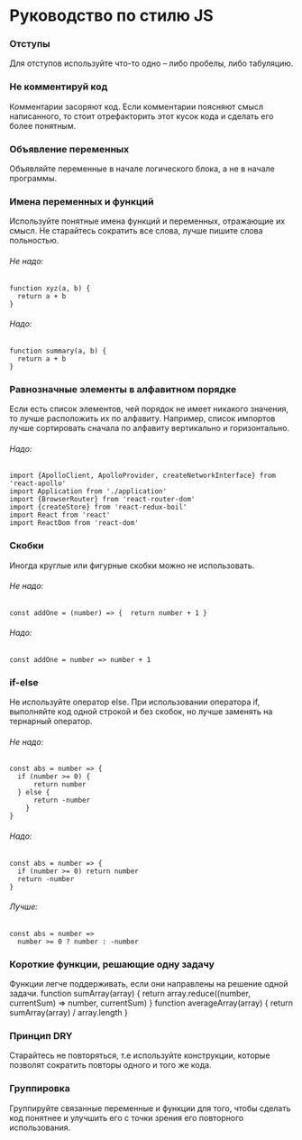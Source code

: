 # Руководство по стилю JS #

### Отступы ###

Для отступов используйте что-то одно – либо пробелы, либо табуляцию.

### Не комментируй код ###

Комментарии засоряют код. Если комментарии поясняют смысл написанного, то стоит отрефакторить этот кусок кода и сделать его более понятным.

### Объявление переменных ###

Объявляйте переменные в начале логического блока, а не в начале программы.

### Имена переменных и функций ###

Используйте понятные имена функций и переменных, отражающие их смысл. Не старайтесь сократить все слова, лучше пишите слова польностью.

###### Не надо: ######
    function xyz(a, b) {
      return a + b
    }

###### Надо: ######
    function summary(a, b) {
      return a + b
    }

### Равнозначные элементы в алфавитном порядке ###

Если есть список элементов, чей порядок не имеет никакого значения, то лучше расположить их по алфавиту. Например, список импортов лучше сортировать сначала по алфавиту вертикально и горизонтально.

###### Надо: ######

    import {ApolloClient, ApolloProvider, createNetworkInterface} from 'react-apollo'
    import Application from './application'
    import {BrowserRouter} from 'react-router-dom'
    import {createStore} from 'react-redux-boil'
    import React from 'react'
    import ReactDom from 'react-dom'

### Скобки ###

Иногда круглые или фигурные скобки можно не использовать.

###### Не надо: ######

    const addOne = (number) => {  return number + 1 }

###### Надо: ######

    const addOne = number => number + 1

### if-else ###

Не используйте оператор else.
При использовании оператора if, выполняйте код одной строкой и без скобок, но лучше заменять на тернарный оператор.

###### Не надо: ######

    const abs = number => {
      if (number >= 0) {
          return number
      } else {
          return -number
        }
    }

###### Надо: ######

    const abs = number => {
      if (number >= 0) return number
      return -number
    }

###### Лучше: ######

    const abs = number =>
      number >= 0 ? number : -number

### Короткие функции, решающие одну задачу ###

Функции легче поддерживать, если они направлены на решение одной задачи.
    function sumArray(array) {
      return array.reduce((number, currentSum) => number, currentSum)
    }
    function averageArray(array) {
      return sumArray(array) / array.length
    }

### Принцип DRY ###

Старайтесь не повторяться, т.е используйте конструкции, которые позволят сократить повторы одного и того же кода.

### Группировка ###

Группируйте связанные переменные и функции для того, чтобы сделать код понятнее и улучшить его с точки зрения его повторного использования.
